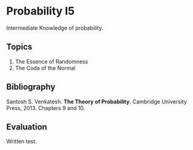 # Probability I5
Intermediate Knowledge of probability.

## Topics
1.	The Essence of Randomness
2.	The Coda of the Normal

## Bibliography
Santosh S. Venkatesh. **The Theory of Probability**. Cambridge University Press, 2013. Chapters 9 and 10.

## Evaluation
Written test.
